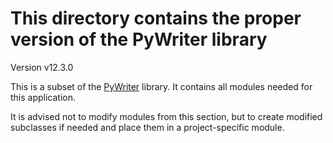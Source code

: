 # This directory contains the proper version of the PyWriter library

Version v12.3.0

This is a subset of the [PyWriter](https://github.com/peter88213/PyWriter) library. It contains all modules needed for this application. 

It is advised not to modify modules from this section, but to create modified subclasses if needed and place them in a project-specific module.
